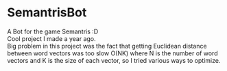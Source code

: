 # SemantrisBot
A Bot for the game Semantris :D\
Cool project I made a year ago.\
Big problem in this project was the fact that getting Euclidean distance between word vectors was too slow O(NK) where N is the number of word vectors and K is the size of each vector, so I tried various ways to optimize.
